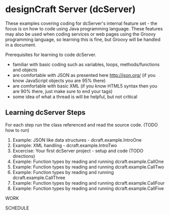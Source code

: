 # designCraft Server (dcServer)

These examples covering coding for dcServer's internal feature set - the focus is on how to code using Java programming language. These features may also be used when coding services or web pages using the Groovy programming language, so learning this is fine, but Groovy will be handled in a document.

Prerequisites for learning to code dcServer.

- familiar with basic coding such as variables, loops, methods/functions and objects
- are comfortable with JSON as presented here <http://json.org/> (if you know JavaScript objects you are 95% there)
- are comfortable with basic XML (if you know HTML5 syntax then you are 90% there, just make sure to end your tags)
- some idea of what a thread is will be helpful, but not critical

## Learning dcServer Steps

For each step run the class referenced and read the source code. (TODO how to run)

1. Example: JSON like data structures - dcraft.example.IntroOne
1. Example: XML handling - dcraft.example.IntroTwo
1. Excercise: Your first dcServer project - setup and code (TODO directions)
1. Example: Function types by reading and running dcraft.example.CallOne
1. Example: Function types by reading and running dcraft.example.CallTwo
1. Example: Function types by reading and running dcraft.example.CallThree
1. Example: Function types by reading and running dcraft.example.CallFour
1. Example: Function types by reading and running dcraft.example.CallFive



WORK

SCHEDULE
